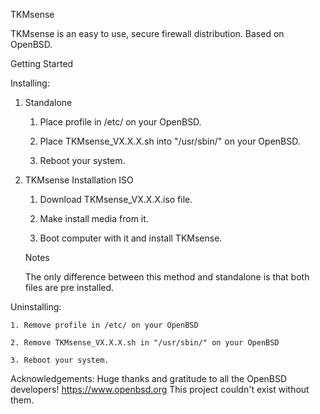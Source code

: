 TKMsense

TKMsense is an easy to use, secure firewall distribution. Based on OpenBSD.

Getting Started

Installing:

1. Standalone
	
	1. Place profile in /etc/ on your OpenBSD.

	2. Place TKMsense_VX.X.X.sh into "/usr/sbin/" on your OpenBSD.

	3. Reboot your system.

2. TKMsense Installation ISO

	1. Download TKMsense_VX.X.X.iso file.
	
	2. Make install media from it.

	3. Boot computer with it and install TKMsense.

	Notes
	
	The only difference between this method and standalone is that both files are pre installed.


Uninstalling:
	
	1. Remove profile in /etc/ on your OpenBSD

	2. Remove TKMsense_VX.X.X.sh in "/usr/sbin/" on your OpenBSD

	3. Reboot your system.

Acknowledgements:
    Huge thanks and gratitude to all the OpenBSD developers! https://www.openbsd.org This project couldn't exist without them. 
     
